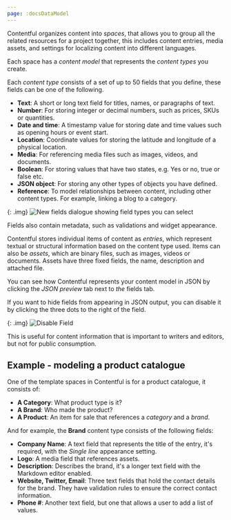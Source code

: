 ```yaml
---
page: :docsDataModel
---
```


Contentful organizes content into _spaces_, that allows you to group all the related resources for a project together, this includes content entries, media assets, and settings for localizing content into different languages.

Each space has a _content model_ that represents the _content types_ you create.

Each _content type_ consists of a set of up to 50 fields that you define, these fields can be one of the following.

- **Text**: A short or long text field for titles, names, or paragraphs of text.
- **Number**: For storing integer or decimal numbers, such as prices, SKUs or quantities.
- **Date and time**: A timestamp value for storing date and time values such as opening hours or event start.
- **Location**: Coordinate values for storing the latitude and longitude of a physical location.
- **Media**: For referencing media files such as images, videos, and documents.
- **Boolean**: For storing values that have two states, e.g. Yes or no, true or false etc.
- **JSON object**: For storing any other types of objects you have defined.
- **Reference**: To model relationships between content, including other content types. For example, linking a blog to a category.

{: .img}
![New fields dialogue showing field types you can select](https://images.contentful.com/tz3n7fnw4ujc/5T9aAqcOrKOmGgYSwGq22s/530cf1377a1a16709df46fa4b3f2b106/0F75057E-1696-4631-86A6-AAC78904098F.png_dl_1)

Fields also contain metadata, such as validations and widget appearance.

Contentful stores individual items of content as _entries_, which represent textual or structural information based on the content type used. Items can also be _assets_, which are binary files, such as images, videos or documents. Assets have three fixed fields, the name, description and attached file.

You can see how Contentful represents your content model in JSON by clicking the _JSON preview_ tab next to _the_ fields tab.

If you want to hide fields from appearing in JSON output, you can disable it by clicking the three dots to the right of the field.

{: .img}
![Disable Field](https://images.contentful.com/tz3n7fnw4ujc/3OjFlMBvmEu86ig0Yeoi6m/f6df20bb8baca265f34176295c753187/ECFFF57E-2FB6-44D5-B677-F0B58B3F43B4.png_dl_1)

This is useful for content information that is important to writers and editors, but not for public consumption.

## Example - modeling a product catalogue

One of the template spaces in Contentful is for a product catalogue, it consists of:

- **A Category**: What product type is it?
- **A Brand**: Who made the product?
- **A Product**: An item for sale that references a _category_ and a _brand_.

And for example, the **Brand** content type consists of the following fields:

- **Company Name**: A text field that represents the title of the entry, it's required, with the _Single line_ appearance setting.
- **Logo**: A media field that references assets.
- **Description**: Describes the brand, it's a longer text field with the Markdown editor enabled.
- **Website, Twitter, Email**: Three text fields that hold the contact details for the brand. They have validation rules to ensure the correct contact information.
- **Phone #**: Another text field, but one that allows a user to add a list of values.
